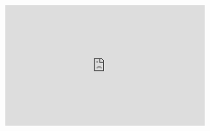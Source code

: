 <iframe src="https://cdn.pannellum.org/2.5/pannellum.htm#panorama=https%3A//i.loli.net/2021/10/01/3E26olGQHZMkmOj.jpg" frameborder="0" width="640" height="389" allowfullscreen="true" mozallowfullscreen="true" webkitallowfullscreen="true"></iframe>
